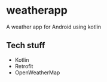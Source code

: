# weatherapp
A weather app for Android using kotlin

## Tech stuff
* Kotlin
* Retrofit
* OpenWeatherMap

